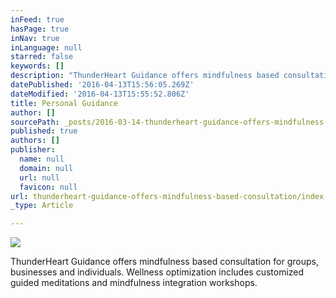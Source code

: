 ```yaml
---
inFeed: true
hasPage: true
inNav: true
inLanguage: null
starred: false
keywords: []
description: "ThunderHeart Guidance offers mindfulness based consultation for groups, businesses and individuals. Wellness optimization includes customized guided meditations and mindfulness integration workshops.\_"
datePublished: '2016-04-13T15:56:05.269Z'
dateModified: '2016-04-13T15:55:52.806Z'
title: Personal Guidance
author: []
sourcePath: _posts/2016-03-14-thunderheart-guidance-offers-mindfulness-based-consultation.md
published: true
authors: []
publisher:
  name: null
  domain: null
  url: null
  favicon: null
url: thunderheart-guidance-offers-mindfulness-based-consultation/index.html
_type: Article

---
```

![](https://the-grid-user-content.s3-us-west-2.amazonaws.com/33cceb93-2c5c-4926-8d44-5874b485bb99.jpg)

ThunderHeart Guidance offers mindfulness based consultation for groups, businesses and individuals. Wellness optimization includes customized guided meditations and mindfulness integration workshops.